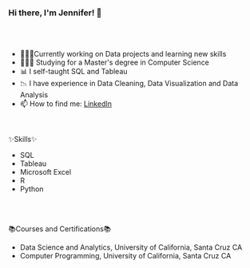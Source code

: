 ### Hi there, I'm Jennifer! 👋

<br/>
<br/>


- 👩🏻‍💻Currently working on Data projects and learning new skills <br/>
- 👩🏻‍🎓 Studying for a Master's degree in Computer Science <br/>
- 📊 I self-taught SQL and Tableau<br/>
- 📉 I have experience in Data Cleaning, Data Visualization and Data Analysis <br/>
- 📫 How to find me: [LinkedIn](https://www.linkedin.com/in/jennvargas29/)<br/>
  
<br/>
<br/>
✨Skills✨<br/>

- SQL <br/>
- Tableau <br/>
- Microsoft Excel <br/>
- R <br/>
- Python <br/>
<br/>
<br/>

📚Courses and Certifications📚<br/>
- Data Science and Analytics, University of California, Santa Cruz CA <br/>
- Computer Programming, University of California, Santa Cruz CA<br/>


<br/>
<br/>
<!-- Github stats from https://github.com/anuraghazra/git 

[![Jennifer's GitHub stats](https://github-readme-stats.vercel.app/api?username=jennvargas29&count_private=true&show_icons=true&theme=radical&hide_rank=false)]
(https://github.com/jennvargas29/github-readme-stats)
